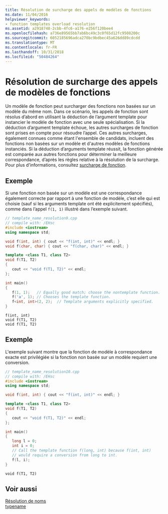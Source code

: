 ```yaml
---
title: Résolution de surcharge des appels de modèles de fonctions
ms.date: 11/04/2016
helpviewer_keywords:
- function templates overload resolution
ms.assetid: a2918748-2cbb-4fc6-a176-e256f120bee4
ms.openlocfilehash: a736e89565bb7ab6bc49c3c0f65d12fc9508200c
ms.sourcegitcommit: 6052185696adca270bc9bdbec45a626dd89cdcdd
ms.translationtype: MT
ms.contentlocale: fr-FR
ms.lasthandoff: 10/31/2018
ms.locfileid: "50484264"
---
```

# <a name="overload-resolution-of-function-template-calls"></a>Résolution de surcharge des appels de modèles de fonctions

Un modèle de fonction peut surcharger des fonctions non basées sur un modèle du même nom. Dans ce scénario, les appels de fonction sont résolus d’abord en utilisant la déduction de l’argument template pour instancier le modèle de fonction avec une seule spécialisation. Si la déduction d’argument template échoue, les autres surcharges de fonction sont prises en compte pour résoudre l’appel. Ces autres surcharges, également connues comme étant l'ensemble de candidats, incluent des fonctions non basées sur un modèle et d'autres modèles de fonctions instanciés. Si la déduction d’arguments template réussit, la fonction générée est comparée aux autres fonctions pour déterminer la meilleure correspondance, d’après les règles relative à la résolution de la surcharge. Pour plus d’informations, consultez [surcharge de fonction](function-overloading.md).

## <a name="example"></a>Exemple

Si une fonction non basée sur un modèle est une correspondance également correcte par rapport à une fonction de modèle, c’est elle qui est choisie (sauf si les arguments template ont été explicitement spécifiés), comme dans l’appel `f(1, 1)` illustré dans l’exemple suivant.

```cpp
// template_name_resolution9.cpp
// compile with: /EHsc
#include <iostream>
using namespace std;

void f(int, int) { cout << "f(int, int)" << endl; }
void f(char, char) { cout << "f(char, char)" << endl; }

template <class T1, class T2>
void f(T1, T2)
{
   cout << "void f(T1, T2)" << endl;
};

int main()
{
   f(1, 1);   // Equally good match; choose the nontemplate function.
   f('a', 1); // Chooses the template function.
   f<int, int>(2, 2);  // Template arguments explicitly specified.
}
```

```Output
f(int, int)
void f(T1, T2)
void f(T1, T2)
```

## <a name="example"></a>Exemple

L'exemple suivant montre que la fonction de modèle à correspondance exacte est privilégiée si la fonction non basée sur un modèle requiert une conversion.

```cpp
// template_name_resolution10.cpp
// compile with: /EHsc
#include <iostream>
using namespace std;

void f(int, int) { cout << "f(int, int)" << endl; }

template <class T1, class T2>
void f(T1, T2)
{
   cout << "void f(T1, T2)" << endl;
};

int main()
{
   long l = 0;
   int i = 0;
   // Call the template function f(long, int) because f(int, int)
   // would require a conversion from long to int.
   f(l, i);
}
```

```Output
void f(T1, T2)
```

## <a name="see-also"></a>Voir aussi

[Résolution de noms](../cpp/templates-and-name-resolution.md)<br/>
[typename](../cpp/typename.md)